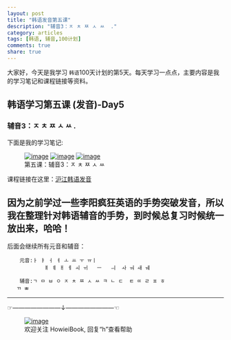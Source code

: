```yaml
---
layout: post
title: "韩语发音第五课"
description: "辅音3：ㅈ ㅊ ㅉ ㅅ ㅆ  ."
category: articles
tags: [韩语, 辅音,100计划]
comments: true
share: true
---
```


大家好，今天是我学习 `韩语`100天计划的第5天。每天学习一点点，主要内容是我的学习笔记和课程链接等资料。

## 韩语学习第五课 (发音)-Day5

### 辅音3：ㅈ ㅊ ㅉ ㅅ ㅆ  .


下面是我的学习笔记:

<figure class="third">
    <a href="../../images/k5-1.jpg"><img src="../../images/k5-1.jpg" alt="image"></a>
    <a href="../../images/k5-2.jpg"><img src="../../images/k5-2.jpg" alt="image"></a>
    <a href="../../images/k5-3.jpg"><img src="../../images/k5-3.jpg" alt="image"></a>
    <figcaption>第五课：辅音3：ㅈ ㅊ ㅉ ㅅ ㅆ  </figcaption>
</figure>

课程链接在这里：[沪江韩语发音](http://study.163.com/course/introduction/232009.htm#/courseDetail)

因为之前学过一些李阳疯狂英语的手势突破发音，所以我在整理针对韩语辅音的手势，到时候总复习时候统一放出来，哈哈！
-----------------------
后面会继续所有元音和辅音：

        元音:ㅏ ㅑ ㅓ ㅕ ㅗ ㅛ ㅜ ㅠㅣ 
                ㅒ ㅖ ㅐ ㅔ ㅚ ㅟ   ㅡ   ㅢ  ㅘ ㅝ ㅙ ㅞ

        辅音:ㄱ ㅁ ㅂ ㅇ ㅈ ㅊ ㅉ ㅅ ㅆ ㅋ ㄴ ㄷ  ㅌ ㄸ ㄹ ㅍ ㅎ
       ㄲ ㅃ

-------------------------------------
☞————————↓————————☜
<figure >
    <a href="../../images/HowieiBook2D.jpg"><img src="../../images/HowieiBook2D.jpg" alt="image"></a>
    <figcaption> 欢迎关注 HowieiBook, 回复“h”查看帮助</figcaption>
</figure>

